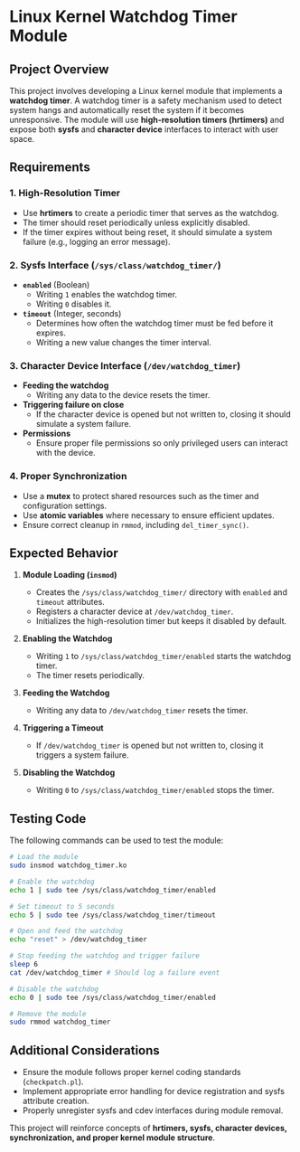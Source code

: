 # Linux Kernel Watchdog Timer Module

## Project Overview
This project involves developing a Linux kernel module that implements a **watchdog timer**. A watchdog timer is a safety mechanism used to detect system hangs and automatically reset the system if it becomes unresponsive. The module will use **high-resolution timers (hrtimers)** and expose both **sysfs** and **character device** interfaces to interact with user space.

## Requirements

### 1. High-Resolution Timer
- Use **hrtimers** to create a periodic timer that serves as the watchdog.
- The timer should reset periodically unless explicitly disabled.
- If the timer expires without being reset, it should simulate a system failure (e.g., logging an error message).

### 2. Sysfs Interface (`/sys/class/watchdog_timer/`)
- **`enabled`** (Boolean)
  - Writing `1` enables the watchdog timer.
  - Writing `0` disables it.
- **`timeout`** (Integer, seconds)
  - Determines how often the watchdog timer must be fed before it expires.
  - Writing a new value changes the timer interval.

### 3. Character Device Interface (`/dev/watchdog_timer`)
- **Feeding the watchdog**
  - Writing any data to the device resets the timer.
- **Triggering failure on close**
  - If the character device is opened but not written to, closing it should simulate a system failure.
- **Permissions**
  - Ensure proper file permissions so only privileged users can interact with the device.

### 4. Proper Synchronization
- Use a **mutex** to protect shared resources such as the timer and configuration settings.
- Use **atomic variables** where necessary to ensure efficient updates.
- Ensure correct cleanup in `rmmod`, including `del_timer_sync()`.

## Expected Behavior
1. **Module Loading (`insmod`)**
   - Creates the `/sys/class/watchdog_timer/` directory with `enabled` and `timeout` attributes.
   - Registers a character device at `/dev/watchdog_timer`.
   - Initializes the high-resolution timer but keeps it disabled by default.

2. **Enabling the Watchdog**
   - Writing `1` to `/sys/class/watchdog_timer/enabled` starts the watchdog timer.
   - The timer resets periodically.

3. **Feeding the Watchdog**
   - Writing any data to `/dev/watchdog_timer` resets the timer.

4. **Triggering a Timeout**
   - If `/dev/watchdog_timer` is opened but not written to, closing it triggers a system failure.

5. **Disabling the Watchdog**
   - Writing `0` to `/sys/class/watchdog_timer/enabled` stops the timer.

## Testing Code
The following commands can be used to test the module:

```sh
# Load the module
sudo insmod watchdog_timer.ko

# Enable the watchdog
echo 1 | sudo tee /sys/class/watchdog_timer/enabled

# Set timeout to 5 seconds
echo 5 | sudo tee /sys/class/watchdog_timer/timeout

# Open and feed the watchdog
echo "reset" > /dev/watchdog_timer

# Stop feeding the watchdog and trigger failure
sleep 6
cat /dev/watchdog_timer # Should log a failure event

# Disable the watchdog
echo 0 | sudo tee /sys/class/watchdog_timer/enabled

# Remove the module
sudo rmmod watchdog_timer
```

## Additional Considerations
- Ensure the module follows proper kernel coding standards (`checkpatch.pl`).
- Implement appropriate error handling for device registration and sysfs attribute creation.
- Properly unregister sysfs and cdev interfaces during module removal.

This project will reinforce concepts of **hrtimers, sysfs, character devices, synchronization, and proper kernel module structure**.



